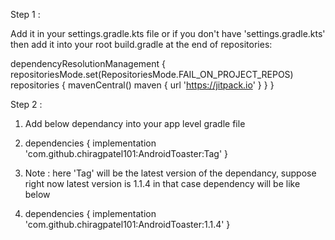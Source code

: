 Step 1 :

Add it in your settings.gradle.kts file or if you don't have 'settings.gradle.kts' then add it into your root build.gradle at the end of repositories:

dependencyResolutionManagement {
		repositoriesMode.set(RepositoriesMode.FAIL_ON_PROJECT_REPOS)
		repositories {
			mavenCentral()
			maven { url 'https://jitpack.io' }
		}
	}

Step 2 :

1) Add below dependancy into your app level gradle file 

2) dependencies {
	        implementation 'com.github.chiragpatel101:AndroidToaster:Tag'
         }

3) Note : here 'Tag' will be the latest version of the dependancy, suppose right now latest version is 1.1.4 in that case dependency will be like below

4) dependencies {
	        implementation 'com.github.chiragpatel101:AndroidToaster:1.1.4'
	}
